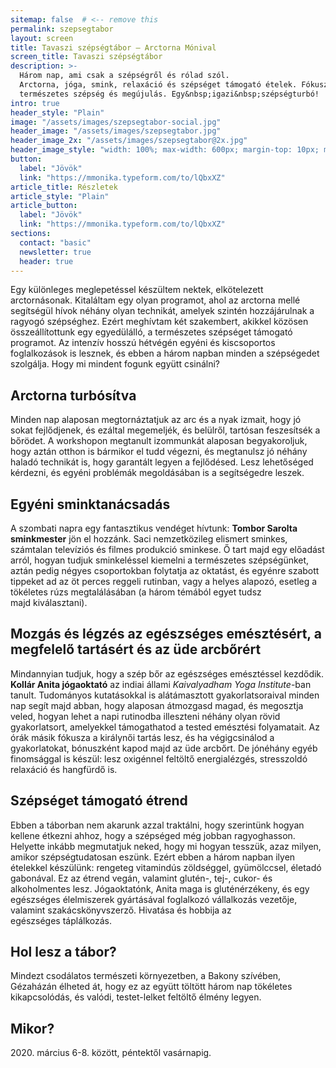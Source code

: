 ```yaml
---
sitemap: false  # <-- remove this
permalink: szepsegtabor
layout: screen
title: Tavaszi szépségtábor – Arctorna Mónival
screen_title: Tavaszi szépségtábor
description: >-
  Három nap, ami csak a szépségről és rólad szól.
  Arctorna, jóga, smink, relaxáció és szépséget támogató ételek. Fókuszban a
  természetes szépség és megújulás. Egy&nbsp;igazi&nbsp;szépségturbó!
intro: true
header_style: "Plain"
image: "/assets/images/szepsegtabor-social.jpg"
header_image: "/assets/images/szepsegtabor.jpg"
header_image_2x: "/assets/images/szepsegtabor@2x.jpg"
header_image_style: "width: 100%; max-width: 600px; margin-top: 10px; margin-bottom: 0;"
button:
  label: "Jövök"
  link: "https://mmonika.typeform.com/to/lQbxXZ"
article_title: Részletek
article_style: "Plain"
article_button:
  label: "Jövök"
  link: "https://mmonika.typeform.com/to/lQbxXZ"
sections:
  contact: "basic"
  newsletter: true
  header: true
---
```


Egy különleges meglepetéssel készültem nektek, elkötelezett arctornásonak. Kitaláltam egy olyan programot, ahol az arctorna mellé segítségül hívok néhány olyan technikát, amelyek szintén hozzájárulnak a ragyogó szépséghez. Ezért meghívtam két szakembert, akikkel közösen összeállítottunk egy egyedülálló, a természetes szépséget támogató programot. Az intenzív hosszú hétvégén egyéni és kiscsoportos foglalkozások is lesznek, és ebben a három napban minden a szépségedet szolgálja. Hogy mi mindent fogunk együtt&nbsp;csinálni?

## Arctorna turbósítva

Minden nap alaposan megtornáztatjuk az arc és a nyak izmait, hogy jó sokat fejlődjenek, és ezáltal megemeljék, és belülről, tartósan feszesítsék a bőrödet. A workshopon megtanult izommunkát alaposan begyakoroljuk, hogy aztán otthon is bármikor el tudd végezni, és megtanulsz jó néhány haladó technikát is, hogy garantált legyen a fejlődésed. Lesz lehetőséged kérdezni, és egyéni problémák megoldásában is a&nbsp;segítségedre&nbsp;leszek.

## Egyéni sminktanácsadás

A szombati napra egy fantasztikus vendéget hívtunk: **Tombor Sarolta sminkmester** jön el hozzánk. Saci nemzetközileg elismert sminkes, számtalan televíziós és filmes produkció sminkese. Ő tart majd egy előadást arról, hogyan tudjuk sminkeléssel kiemelni a természetes szépségünket, aztán pedig négyes csoportokban folytatja az oktatást, és egyénre szabott tippeket ad az öt perces reggeli rutinban, vagy a helyes alapozó, esetleg a tökéletes rúzs megtalálásában (a három témából egyet tudsz majd&nbsp;kiválasztani).

## Mozgás és légzés az egészséges emésztésért, a megfelelő tartásért és az&nbsp;üde&nbsp;arcbőrért

Mindannyian tudjuk, hogy a szép bőr az egészséges emésztéssel kezdődik. **Kollár Anita jógaoktató** az indiai állami _Kaivalyadham Yoga Institute_-ban tanult. Tudományos kutatásokkal is alátámasztott gyakorlatsoraival minden nap segít majd abban, hogy alaposan átmozgasd magad, és megosztja veled, hogyan lehet a napi rutinodba illeszteni néhány olyan rövid gyakorlatsort, amelyekkel támogathatod a tested emésztési folyamatait. Az órák másik fókusza a királynői tartás lesz, és ha végigcsinálod a gyakorlatokat, bónuszként kapod majd az üde arcbőrt. De jónéhány egyéb finomsággal is készül: lesz oxigénnel feltöltő energialézgés, stresszoldó relaxáció és&nbsp;hangfürdő&nbsp;is.

## Szépséget támogató&nbsp;étrend

Ebben a táborban nem akarunk azzal traktálni, hogy szerintünk hogyan kellene étkezni ahhoz, hogy a szépséged még jobban ragyoghasson. Helyette inkább megmutatjuk neked, hogy mi hogyan tesszük, azaz milyen, amikor szépségtudatosan eszünk. Ezért ebben a három napban ilyen ételekkel készülünk: rengeteg vitamindús zöldséggel, gyümölccsel, életadó gabonával. Ez az étrend vegán, valamint glutén-, tej-, cukor- és alkoholmentes lesz. Jógaoktatónk, Anita maga is gluténérzékeny, és egy egészséges élelmiszerek gyártásával foglalkozó vállalkozás vezetője, valamint szakácskönyvszerző. Hivatása és hobbija az egészséges&nbsp;táplálkozás.

## Hol lesz a&nbsp;tábor?

Mindezt csodálatos természeti környezetben, a Bakony szívében, Gézaházán élheted át, hogy ez az együtt töltött három nap tökéletes kikapcsolódás, és valódi, testet-lelket feltöltő élmény&nbsp;legyen.

## Mikor?

2020\. március 6-8. között, péntektől&nbsp;vasárnapig.
